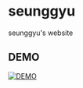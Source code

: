 # seunggyu

seunggyu's website

## DEMO

[![DEMO](https://user-images.githubusercontent.com/45627868/117595716-8166ef80-b17c-11eb-8a93-eeec12c405cc.PNG)](https://youtu.be/7WSqETZXY_8)
